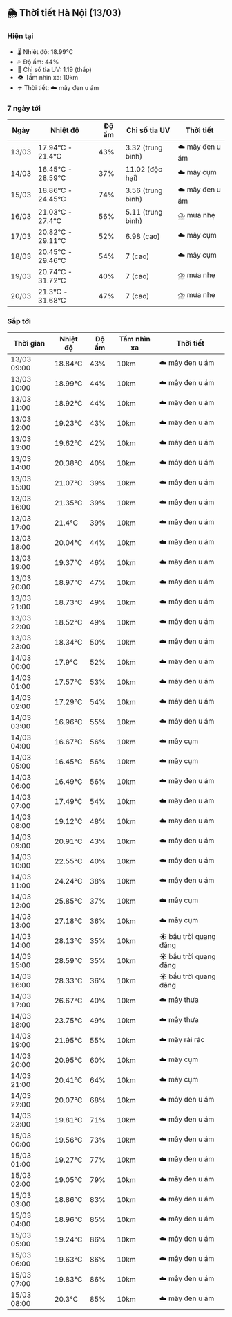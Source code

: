 ## 🌦️ Thời tiết Hà Nội (13/03)

### Hiện tại

- 🌡️ Nhiệt độ: 18.99℃
- 💦 Độ ẩm: 44%
- 🌟 Chỉ số tia UV: 1.19 (thấp)
- 👁️ Tầm nhìn xa: 10km
- ☂️ Thời tiết: ☁️ mây đen u ám

### 7 ngày tới

| Ngày | Nhiệt độ | Độ ẩm | Chỉ số tia UV | Thời tiết |
| --- | --- | --- | --- | --- |
| 13/03 | 17.94℃ - 21.4℃ | 43% | 3.32 (trung bình) | ☁️ mây đen u ám |
| 14/03 | 16.45℃ - 28.59℃ | 37% | 11.02 (độc hại) | ☁️ mây cụm |
| 15/03 | 18.86℃ - 24.45℃ | 74% | 3.56 (trung bình) | ☁️ mây đen u ám |
| 16/03 | 21.03℃ - 27.4℃ | 56% | 5.11 (trung bình) | ⛈️ mưa nhẹ |
| 17/03 | 20.82℃ - 29.11℃ | 52% | 6.98 (cao) | ☁️ mây cụm |
| 18/03 | 20.45℃ - 29.46℃ | 54% | 7 (cao) | ☁️ mây cụm |
| 19/03 | 20.74℃ - 31.72℃ | 40% | 7 (cao) | ⛈️ mưa nhẹ |
| 20/03 | 21.3℃ - 31.68℃ | 47% | 7 (cao) | ⛈️ mưa nhẹ |

### Sắp tới

| Thời gian | Nhiệt độ | Độ ẩm | Tầm nhìn xa | Thời tiết |
| --- | --- | --- | --- | --- |
| 13/03 09:00 | 18.84℃ | 43% | 10km | ☁️ mây đen u ám |
| 13/03 10:00 | 18.99℃ | 44% | 10km | ☁️ mây đen u ám |
| 13/03 11:00 | 18.92℃ | 44% | 10km | ☁️ mây đen u ám |
| 13/03 12:00 | 19.23℃ | 43% | 10km | ☁️ mây đen u ám |
| 13/03 13:00 | 19.62℃ | 42% | 10km | ☁️ mây đen u ám |
| 13/03 14:00 | 20.38℃ | 40% | 10km | ☁️ mây đen u ám |
| 13/03 15:00 | 21.07℃ | 39% | 10km | ☁️ mây đen u ám |
| 13/03 16:00 | 21.35℃ | 39% | 10km | ☁️ mây đen u ám |
| 13/03 17:00 | 21.4℃ | 39% | 10km | ☁️ mây đen u ám |
| 13/03 18:00 | 20.04℃ | 44% | 10km | ☁️ mây đen u ám |
| 13/03 19:00 | 19.37℃ | 46% | 10km | ☁️ mây đen u ám |
| 13/03 20:00 | 18.97℃ | 47% | 10km | ☁️ mây đen u ám |
| 13/03 21:00 | 18.73℃ | 49% | 10km | ☁️ mây đen u ám |
| 13/03 22:00 | 18.52℃ | 49% | 10km | ☁️ mây đen u ám |
| 13/03 23:00 | 18.34℃ | 50% | 10km | ☁️ mây đen u ám |
| 14/03 00:00 | 17.9℃ | 52% | 10km | ☁️ mây đen u ám |
| 14/03 01:00 | 17.57℃ | 53% | 10km | ☁️ mây đen u ám |
| 14/03 02:00 | 17.29℃ | 54% | 10km | ☁️ mây đen u ám |
| 14/03 03:00 | 16.96℃ | 55% | 10km | ☁️ mây đen u ám |
| 14/03 04:00 | 16.67℃ | 56% | 10km | ☁️ mây cụm |
| 14/03 05:00 | 16.45℃ | 56% | 10km | ☁️ mây cụm |
| 14/03 06:00 | 16.49℃ | 56% | 10km | ☁️ mây đen u ám |
| 14/03 07:00 | 17.49℃ | 54% | 10km | ☁️ mây đen u ám |
| 14/03 08:00 | 19.12℃ | 48% | 10km | ☁️ mây đen u ám |
| 14/03 09:00 | 20.91℃ | 43% | 10km | ☁️ mây đen u ám |
| 14/03 10:00 | 22.55℃ | 40% | 10km | ☁️ mây đen u ám |
| 14/03 11:00 | 24.24℃ | 38% | 10km | ☁️ mây đen u ám |
| 14/03 12:00 | 25.85℃ | 37% | 10km | ☁️ mây cụm |
| 14/03 13:00 | 27.18℃ | 36% | 10km | ☁️ mây cụm |
| 14/03 14:00 | 28.13℃ | 35% | 10km | ☀️ bầu trời quang đãng |
| 14/03 15:00 | 28.59℃ | 35% | 10km | ☀️ bầu trời quang đãng |
| 14/03 16:00 | 28.33℃ | 36% | 10km | ☀️ bầu trời quang đãng |
| 14/03 17:00 | 26.67℃ | 40% | 10km | ☁️ mây thưa |
| 14/03 18:00 | 23.75℃ | 49% | 10km | ☁️ mây thưa |
| 14/03 19:00 | 21.95℃ | 55% | 10km | ☁️ mây rải rác |
| 14/03 20:00 | 20.95℃ | 60% | 10km | ☁️ mây cụm |
| 14/03 21:00 | 20.41℃ | 64% | 10km | ☁️ mây cụm |
| 14/03 22:00 | 20.07℃ | 68% | 10km | ☁️ mây đen u ám |
| 14/03 23:00 | 19.81℃ | 71% | 10km | ☁️ mây đen u ám |
| 15/03 00:00 | 19.56℃ | 73% | 10km | ☁️ mây đen u ám |
| 15/03 01:00 | 19.27℃ | 77% | 10km | ☁️ mây đen u ám |
| 15/03 02:00 | 19.05℃ | 79% | 10km | ☁️ mây đen u ám |
| 15/03 03:00 | 18.86℃ | 83% | 10km | ☁️ mây đen u ám |
| 15/03 04:00 | 18.96℃ | 85% | 10km | ☁️ mây đen u ám |
| 15/03 05:00 | 19.24℃ | 86% | 10km | ☁️ mây đen u ám |
| 15/03 06:00 | 19.63℃ | 86% | 10km | ☁️ mây đen u ám |
| 15/03 07:00 | 19.83℃ | 86% | 10km | ☁️ mây đen u ám |
| 15/03 08:00 | 20.3℃ | 85% | 10km | ☁️ mây đen u ám |
